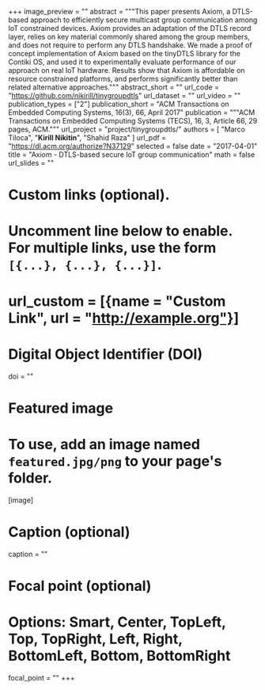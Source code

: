 +++
image_preview = ""
abstract = """This paper presents Axiom, a DTLS-based approach to efficiently secure multicast group communication
among IoT constrained devices. Axiom provides an adaptation of the DTLS record layer,
relies on key material commonly shared among the group members, and does not require to perform any DTLS handshake.
We made a proof of concept implementation of Axiom based on the tinyDTLS library for the Contiki OS,
and used it to experimentally evaluate performance of our approach on real IoT hardware.
Results show that Axiom is affordable on resource constrained platforms, and performs significantly better
than related alternative approaches."""
abstract_short = ""
url_code = "https://github.com/nikirill/tinygroupdtls"
url_dataset = ""
url_video = ""
publication_types = ["2"]
publication_short = "ACM Transactions on Embedded Computing Systems, 16(3), 66, April 2017"
publication = """ACM Transactions on Embedded Computing Systems (TECS), 16, 3, Article 66, 29 pages, ACM."""
url_project = "project/tinygroupdtls/"
authors = [
  "Marco Tiloca", "**Kirill Nikitin**", "Shahid Raza"
]
url_pdf = "https://dl.acm.org/authorize?N37129"
selected = false
date = "2017-04-01"
title = "Axiom - DTLS-based secure IoT group communication"
math = false
url_slides = ""

# Custom links (optional).
#   Uncomment line below to enable. For multiple links, use the form `[{...}, {...}, {...}]`.
# url_custom = [{name = "Custom Link", url = "http://example.org"}]

# Digital Object Identifier (DOI)
doi = ""

# Featured image
# To use, add an image named `featured.jpg/png` to your page's folder. 
[image]
  # Caption (optional)
  caption = ""

  # Focal point (optional)
  # Options: Smart, Center, TopLeft, Top, TopRight, Left, Right, BottomLeft, Bottom, BottomRight
  focal_point = ""
+++

